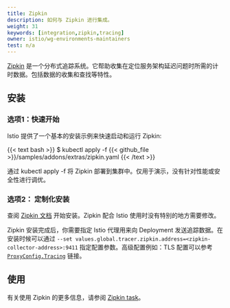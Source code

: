 ```yaml
---
title: Zipkin
description: 如何与 Zipkin 进行集成。
weight: 31
keywords: [integration,zipkin,tracing]
owner: istio/wg-environments-maintainers
test: n/a
---
```


[Zipkin](https://zipkin.io/) 是一个分布式追踪系统。它帮助收集在定位服务架构延迟问题时所需的计时数据。包括数据的收集和查找等特性。

## 安装

### 选项1：快速开始

Istio 提供了一个基本的安装示例来快速启动和运行 Zipkin:

{{< text bash >}}
$ kubectl apply -f {{< github_file >}}/samples/addons/extras/zipkin.yaml
{{< /text >}}

通过 kubectl apply -f 将 Zipkin 部署到集群中。仅用于演示，没有针对性能或安全性进行调优。

### 选项2： 定制化安装

查阅 [Zipkin 文档](https://zipkin.io/) 开始安装。Zipkin 配合 Istio 使用时没有特别的地方需要修改。

Zipkin 安装完成后，你需要指定 Istio 代理用来向 Deployment 发送追踪数据。在安装时候可以通过 `--set values.global.tracer.zipkin.address=<zipkin-collector-address>:9411` 
指定配置参数。高级配置例如：TLS 配置可以参考 [`ProxyConfig.Tracing`](/zh/docs/reference/config/istio.mesh.v1alpha1/#Tracing) 链接。

## 使用

有关使用 Zipkin 的更多信息，请参阅 [Zipkin task](/zh/docs/tasks/observability/distributed-tracing/zipkin/)。